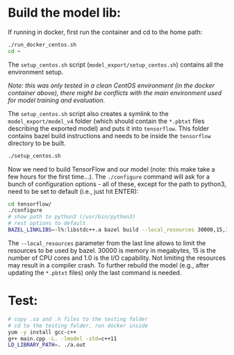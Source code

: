 # Build the model lib:

If running in docker, first run the container and cd to the home path:
```bash
./run_docker_centos.sh
cd ~
```

The `setup_centos.sh` script (`model_export/setup_centos.sh`) contains all the environment setup.

*Note: this was only tested in a clean CentOS environment (in the docker container above), there might be conflicts with the main environment used for model training and evaluation.*

The `setup_centos.sh` script also creates a symlink to the `model_export/model_v4` folder (which should contain the `*.pbtxt` files describing the exported model) and puts it into `tensorflow`. This folder contains bazel build instructions and needs to be inside the `tensorflow` directory to be built.
```bash
./setup_centos.sh
```

Now we need to build TensorFlow and our model (note: this make take a few hours for the first time...). The `./configure` command will ask for a bunch of configuration options - all of these, except for the path to python3, need to be set to default (i.e., just hit ENTER):
```bash
cd tensorflow/
./configure
# show path to python3 (/usr/bin/python3)
# rest options to default
BAZEL_LINKLIBS=-l%:libstdc++.a bazel build --local_resources 30000,15,1.0 -c opt model_v4:all_models
```
The `--local_resources` parameter from the last line allows to limit the resources to be used by bazel. 30000 is memory in megabytes, 15 is the number of CPU cores and 1.0 is the I/O capability. Not limiting the resources may result in a compiler crash. To further rebuild the model (e.g., after updating the `*.pbtxt` files) only the last command is needed.

# Test:
```bash
# copy .so and .h files to the testing folder
# cd to the testing folder, run docker inside
yum -y install gcc-c++
g++ main.cpp -L. -lmodel -std=c++11
LD_LIBRARY_PATH=. ./a.out
```
